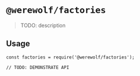 # `@werewolf/factories`

> TODO: description

## Usage

```
const factories = require('@werewolf/factories');

// TODO: DEMONSTRATE API
```
